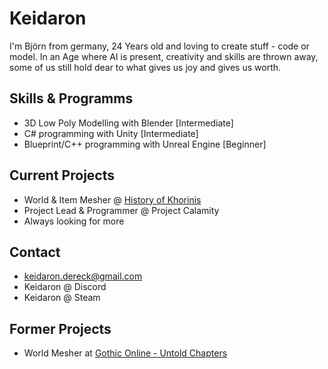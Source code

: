 

# Keidaron # 
I'm Björn from germany, 24 Years old and loving to create stuff - code or model.
In an Age where AI is present, creativity and skills are thrown away, some of us still hold dear to what gives us joy and gives us worth.

## Skills & Programms ##
- 3D Low Poly Modelling with Blender [Intermediate]
- C# programming with Unity [Intermediate]
- Blueprint/C++ programming with Unreal Engine [Beginner]

## Current Projects ##
- World & Item Mesher @ [History of Khorinis](https://discord.gg/EngNfZr4QH)
- Project Lead & Programmer @ Project Calamity
- Always looking for more

## Contact ##
- keidaron.dereck@gmail.com
- Keidaron @ Discord
- Keidaron @ Steam


## Former Projects ##
- World Mesher at [Gothic Online - Untold Chapters](https://gouc.de/gothic-online-untold-chapters/)

<!-- ## Some of my Work ##

<details>
  <summary>>> Gothic Untold Chapters</summary>
  Gothic Untold Chapters is the first project I started working on early 2023.
  It's a multiplayer modification and the biggest Roleplay Server for Gothic.
  
  Since I hadn't much experience with the engine they were working with I had a lot of trouble starting out.
  But the more work I did, the better the results.
  My Tasks are:
  - Cleaning and improving the World overall
  - Creating new locations 
  - Changing current buildings to liking of the player
  <br>
  
  <details>
    <summary>>> Innos Church </summary>
      This was basically my first big project, which took a lot of Time.
      I had to not just build onto the mesh but to clean it first - it was a god damn mess.
      <br>
      <img src="https://github.com/Keidaron/Keidaron/blob/main/Church_001.png">
      <br>
  </details>
</details>
-->


<!---
Keidaron/Keidaron is a ✨ special ✨ repository because its `README.md` (this file) appears on your GitHub profile.
You can click the Preview link to take a look at your changes.
--->
